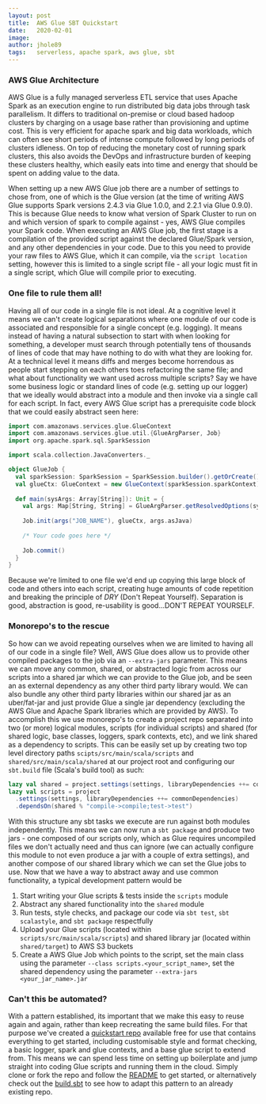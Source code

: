 ```yaml
---
layout: post
title:  AWS Glue SBT Quickstart
date:   2020-02-01
image:  
author: jhole89
tags:   serverless, apache spark, aws glue, sbt
---
```


### AWS Glue Architecture
AWS Glue is a fully managed serverless ETL service that uses Apache Spark as an execution engine to run distributed
big data jobs through task parallelism. It differs to traditional on-premise or cloud based hadoop clusters by charging
on a usage base rather than provisioning and uptime cost. This is very efficient for apache spark and big data workloads,
which can often see short periods of intense compute followed by long periods of clusters idleness. On top of reducing 
the monetary cost of running spark clusters, this also avoids the DevOps and infrastructure burden of keeping these 
clusters healthy, which easily eats into time and energy that should be spent on adding value to the data.

When setting up a new AWS Glue job there are a number of settings to chose from, one of which is the Glue version 
(at the time of writing AWS Glue supports Spark versions 2.4.3 via Glue 1.0.0, and 2.2.1 via Glue 0.9.0). This is 
because Glue needs to know what version of Spark Cluster to run on and which version of spark to compile against - yes,
AWS Glue compiles your Spark code. When executing an AWS Glue job, the first stage is a compilation of the provided
script against the declared Glue/Spark version, and any other dependencies in your code. Due to this you need to provide
your raw files to AWS Glue, which it can compile, via the `script location` setting, however this is limited to a single
script file - all your logic must fit in a single script, which Glue will compile prior to executing.

### One file to rule them all!
Having all of our code in a single file is not ideal. At a cognitive level it means we can't create logical separations 
where one module of our code is associated and responsible for a single concept (e.g. logging). It means instead of 
having a natural subsection to start with when looking for something, a developer must search through potentially tens 
of thousands of lines of code that may have nothing to do with what they are looking for. At a technical level it means
diffs and merges become horrendous as people start stepping on each others toes refactoring the same file; and what 
about functionality we want used across multiple scripts? Say we have some business logic or standard lines of code 
(e.g. setting up our logger) that we ideally would abstract into a module and then invoke via a single call for each 
script. In fact, every AWS Glue script has a prerequisite code block that we could easily abstract seen here:
```scala
import com.amazonaws.services.glue.GlueContext
import com.amazonaws.services.glue.util.{GlueArgParser, Job}
import org.apache.spark.sql.SparkSession

import scala.collection.JavaConverters._

object GlueJob {
  val sparkSession: SparkSession = SparkSession.builder().getOrCreate()
  val glueCtx: GlueContext = new GlueContext(sparkSession.sparkContext)
    
  def main(sysArgs: Array[String]): Unit = {
    val args: Map[String, String] = GlueArgParser.getResolvedOptions(sysArgs, Seq("JOB_NAME").toArray)
    
    Job.init(args("JOB_NAME"), glueCtx, args.asJava)
    
    /* Your code goes here */
    
    Job.commit()
  }
}
```
Because we're limited to one file we'd end up copying this large block of code and others into each script, creating huge 
amounts of code repetition and breaking the principle of _DRY_ (Don't Repeat Yourself). Separation is good, abstraction
is good, re-usability is good...DON'T REPEAT YOURSELF.

### Monorepo's to the rescue
So how can we avoid repeating ourselves when we are limited to having all of our code in a single file? Well, AWS Glue
does allow us to provide other compiled packages to the job via an `--extra-jars` parameter. This means we can move
any common, shared, or abstracted logic from across our scripts into a shared jar which we can provide to the Glue job,
and be seen an as external dependency as any other third party library would. We can also bundle any other third party 
libraries within our shared jar as an uber/fat-jar and just provide Glue a single jar dependency (excluding the AWS Glue 
and Apache Spark libraries which are provided by AWS). To accomplish this we use monorepo's to create a project repo
separated into two (or more) logical modules, scripts (for individual scripts) and shared (for shared logic, base 
classes, loggers, spark contexts, etc), and we link shared as a dependency to scripts. This can be easily set up by 
creating two top level directory paths `scipts/src/main/scala/scripts` and `shared/src/main/scala/shared` at our 
project root and configuring our `sbt.build` file (Scala's build tool) as such:
```scala
lazy val shared = project.settings(settings, libraryDependencies ++= commonDependencies)
lazy val scripts = project
  .settings(settings, libraryDependencies ++= commonDependencies)
  .dependsOn(shared % "compile->compile;test->test")
```

With this structure any sbt tasks we execute are run against both modules independently. This means we can now run a 
`sbt package` and produce two jars - one composed of our scripts only, which as Glue requires uncompiled files we 
don't actually need and thus can ignore (we can actually configure this module to not even produce a jar with a couple
of extra settings), and another compose of our shared library which we can set the Glue jobs to
use. Now that we have a way to abstract away and use common functionality, a typical development pattern would be
1. Start writing your Glue scripts & tests inside the `scripts` module
2. Abstract any shared functionality into the `shared` module
3. Run tests, style checks, and package our code via `sbt test`, `sbt scalastyle`, and `sbt package` respectfully
4. Upload your Glue scripts (located within `scripts/src/main/scala/scripts`) and shared library jar (located within 
`shared/target`) to AWS S3 buckets
5. Create a AWS Glue Job which points to the script, set the main class using the parameter 
`--class scripts.<your_script_name>`, set the shared dependency using the parameter `--extra-jars <your_jar_name>.jar`

### Can't this be automated?
With a pattern established, its important that we make this easy to reuse again and again, rather than keep recreating
the same build files. For that purpose we've created a [quickstart repo](https://www.github.com/jhole89/aws-glue-sbt-quickstart) 
available free for use that contains everything to get started, including customisable style and format checking, 
a basic logger, spark and glue contexts, and a base glue script to extend from. This means we can spend less time on 
setting up boilerplate and jump straight into coding Glue scripts and running them in the cloud. Simply clone or fork
the repo and follow the [README](https://www.github.com/jhole89/aws-glue-sbt-quickstart/README.md) to get started, or 
alternatively check out the [build.sbt](https://www.github.com/jhole89/aws-glue-sbt-quickstart/build.sbt) to see how to
adapt this pattern to an already existing repo.
